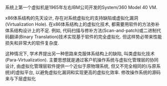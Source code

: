 系统上第一个虚拟机是1965年左右IBM公司开发的System/360 Model 40 VM. 

x86体系结构的先天设计, 存在对系统虚拟化的支持缺陷或虚拟化漏洞(Virtualization Hole). 在x86体系结构上的虚拟化技术, 都需要用软件的方法弥补体系结构设计上的不足. 例如, 代码扫描与修补方法(Scan\-and\-patch)或二进制代码翻译(Binary Translation)技术实现基于软件的完全虚拟化. 但这样势必带来性能损失和非常大的软件复杂度.

这种情况下, 学术界提出另一种思路来克服体系结构上的缺陷, 叫类虚拟化技术(Para\-Virtualization). 主要思想就是通过客户机操作系统与虚拟化管理层的协同设计, 由虚拟化管理层软件提供一个近似于原物理系统, 但又不完全相同的(与原系统)的虚拟平台, 以避免虚拟化漏洞和实现更高的虚拟化效率. 修改操作系统的源码来与下层虚拟化
